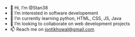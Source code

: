 - 👋 Hi, I’m @Stan38
- 👀 I’m interested in software developement
- 🌱 I’m currently learning python, HTML, CSS, JS, Java
- 💞️ I’m looking to collaborate on web development projects
- 📫 Reach me on jontikhowal@gmail.com

<!---
Stan38/Stan38 is a ✨ special ✨ repository because its `README.md` (this file) appears on your GitHub profile.
You can click the Preview link to take a look at your changes.
--->
